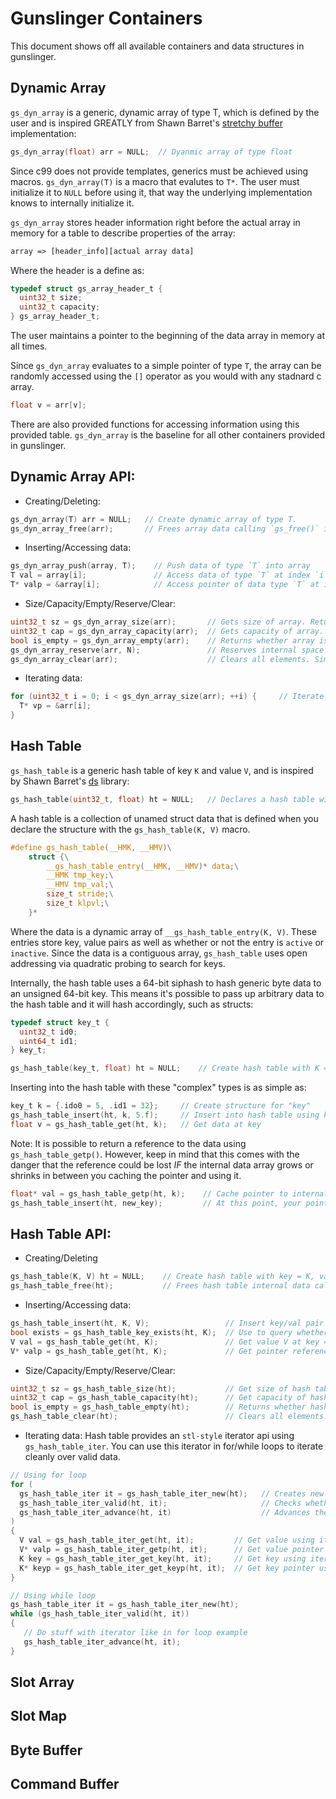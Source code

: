 # Gunslinger Containers
This document shows off all available containers and data structures in gunslinger.

## Dynamic Array

`gs_dyn_array` is a generic, dynamic array of type T, which is defined by the user and is inspired GREATLY from Shawn Barret's [stretchy buffer](https://github.com/nothings/stb/blob/master/stretchy_buffer.h) implementation:

```c
gs_dyn_array(float) arr = NULL;  // Dyanmic array of type float
```

Since c99 does not provide templates, generics must be achieved using macros. `gs_dyn_array(T)` is a macro that evalutes to `T*`. The user must initialize it to `NULL` before using it, that way the underlying implementation knows to internally initialize it.

`gs_dyn_array` stores header information right before the actual array in memory for a table to describe properties of the array: 

```txt
array => [header_info][actual array data]
```

Where the header is a define as:
```c
typedef struct gs_array_header_t {
  uint32_t size;
  uint32_t capacity;
} gs_array_header_t;
```
The user maintains a pointer to the beginning of the data array in memory at all times.

Since `gs_dyn_array` evaluates to a simple pointer of type `T`, the array can be randomly accessed using the `[]` operator as you would with any stadnard c array. 

```c
float v = arr[v];
```

There are also provided functions for accessing information using this provided table. `gs_dyn_array` is the baseline for all other containers provided in gunslinger.

## Dynamic Array API:
* Creating/Deleting: 
```c
gs_dyn_array(T) arr = NULL;   // Create dynamic array of type T.
gs_dyn_array_free(arr);       // Frees array data calling `gs_free()` internally.
```
* Inserting/Accessing data: 
```c
gs_dyn_array_push(array, T);    // Push data of type `T` into array
T val = array[i];               // Access data of type `T` at index `i`
T* valp = &array[i];            // Access pointer of data type `T` at index `i`
```
* Size/Capacity/Empty/Reserve/Clear:
```c
uint32_t sz = gs_dyn_array_size(arr);       // Gets size of array. Return 0 if arr is NULL.
uint32_t cap = gs_dyn_array_capacity(arr);  // Gets capacity of array. Return 0 if arr is NULL.
bool is_empty = gs_dyn_array_empty(arr);    // Returns whether array is empty. Return true if arr is NULL.
gs_dyn_array_reserve(arr, N);               // Reserves internal space in the array for N (uint32_t), non-initialized elements.
gs_dyn_array_clear(arr);                    // Clears all elements. Simply sets array size to 0.
```
* Iterating data: 
```c
for (uint32_t i = 0; i < gs_dyn_array_size(arr); ++i) {     // Iterate size of array, access elements via index `i`
  T* vp = &arr[i];
}
```
## Hash Table
`gs_hash_table` is a generic hash table of key `K` and value `V`, and is inspired by Shawn Barret's [ds](https://github.com/nothings/stb/blob/master/stb_ds.h) library:
```c
gs_hash_table(uint32_t, float) ht = NULL;   // Declares a hash table with K = uint32_t, V = float
```
A hash table is a collection of unamed struct data that is defined when you declare the structure with the `gs_hash_table(K, V)` macro. 
```c
#define gs_hash_table(__HMK, __HMV)\
    struct {\
        __gs_hash_table_entry(__HMK, __HMV)* data;\
        __HMK tmp_key;\
        __HMV tmp_val;\
        size_t stride;\
        size_t klpvl;\
    }*
```

Where the data is a dynamic array of `__gs_hash_table_entry(K, V)`. These entries store key, value pairs as well as whether or not the entry is `active` or `inactive`. Since the data is a contiguous array, `gs_hash_table` uses open addressing via quadratic probing to search for keys. 

Internally, the hash table uses a 64-bit siphash to hash generic byte data to an unsigned 64-bit key. This means it's possible to pass up arbitrary data to the hash table and it will hash accordingly, such as structs:
```c
typedef struct key_t {
  uint32_t id0;
  uint64_t id1;
} key_t;

gs_hash_table(key_t, float) ht = NULL;    // Create hash table with K = key_t, V = float
```

Inserting into the hash table with these "complex" types is as simple as: 
```c
key_t k = {.ido0 = 5, .id1 = 32};     // Create structure for "key"
gs_hash_table_insert(ht, k, 5.f);     // Insert into hash table using key
float v = gs_hash_table_get(ht, k);   // Get data at key
```

Note: It is possible to return a reference to the data using `gs_hash_table_getp()`. However, keep in mind that this comes with the danger that the reference could be lost *IF* the internal data array grows or shrinks in between you caching the pointer and using it.
```c                
float* val = gs_hash_table_getp(ht, k);    // Cache pointer to internal data. Dangerous game.
gs_hash_table_insert(ht, new_key);         // At this point, your pointer could be invalidated due to growing internal array.
```
## Hash Table API: 

* Creating/Deleting
```c
gs_hash_table(K, V) ht = NULL;    // Create hash table with key = K, val = V
gs_hash_table_free(ht);           // Frees hash table internal data calling `gs_free()` internally.
```
* Inserting/Accessing data: 
```c
gs_hash_table_insert(ht, K, V);                 // Insert key/val pair {K, V} into hash table. Will dynamically grow/init on demand. 
bool exists = gs_hash_table_key_exists(ht, K);  // Use to query whether or not a key exists in the table. Returns true if exists, false if doesn't.
V val = gs_hash_table_get(ht, K);               // Get value V at key = K. NOTE: Will crash due to access exemption if key not available. 
V* valp = gs_hash_table_get(ht, K);             // Get pointer reference to data at key = K. NOTE: Will crash due to access exemption if key not available.
```
* Size/Capacity/Empty/Reserve/Clear:
```c
uint32_t sz = gs_hash_table_size(ht);           // Get size of hash table. Returns 0 if ht is NULL.               
uint32_t cap = gs_hash_table_capacity(ht);      // Get capacity of hash table. Returns 0 if ht is NULL.
bool is_empty = gs_hash_table_empty(ht);        // Returns whether hash table is empty. Returns true if ht NULL.
gs_hash_table_clear(ht);                        // Clears all elements. Sets size to 0.
```
* Iterating data:
Hash table provides an `stl-style` iterator api using `gs_hash_table_iter`. You can use this iterator in for/while loops to iterate cleanly over valid data.
```c
// Using for loop
for (
  gs_hash_table_iter it = gs_hash_table_iter_new(ht);   // Creates new iterator
  gs_hash_table_iter_valid(ht, it);                     // Checks whether the iterator is valid each loop iteration
  gs_hash_table_iter_advance(ht, it)                    // Advances the iterator position internally
) 
{
  V val = gs_hash_table_iter_get(ht, it);         // Get value using iterator
  V* valp = gs_hash_table_iter_getp(ht, it);      // Get value pointer using iterator
  K key = gs_hash_table_iter_get_key(ht, it);     // Get key using iterator
  K* keyp = gs_hash_table_iter_get_keyp(ht, it);  // Get key pointer using iterator
}

// Using while loop
gs_hash_table_iter it = gs_hash_table_iter_new(ht);
while (gs_hash_table_iter_valid(ht, it))
{
   // Do stuff with iterator like in for loop example
   gs_hash_table_iter_advance(ht, it);
}
```
## Slot Array

## Slot Map

## Byte Buffer

## Command Buffer
